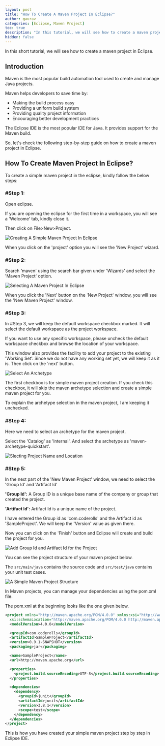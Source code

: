 ```yaml
---
layout: post
title: "How To Create A Maven Project In Eclipse?"
author: gaurav
categories: [Eclipse, Maven Project]
toc: true
description: "In this tutorial, we will see how to create a maven project in Eclipse."
hidden: false
---
```


In this short tutorial, we will see how to create a maven project in Eclipse.

## Introduction

Maven is the most popular build automation tool used to create and manage Java projects.

Maven helps developers to save time by:

- Making the build process easy
- Providing a uniform build system
- Providing quality project information
- Encouraging better development practices

The Eclipse IDE is the most popular IDE for Java. It provides support for the Maven build.

So, let's check the following step-by-step guide on how to create a maven project in Eclipse.

## How To Create Maven Project In Eclipse?

To create a simple maven project in the eclipse, kindly follow the below steps:

### #Step 1:

Open eclipse.

If you are opening the eclipse for the first time in a workspace, you will see a 'Welcome' tab, kindly close it.

Then click on File>New>Project.

![Creating A Simple Maven Project In Eclipse](/assets/images/2022-08-06-eclipse-maven-project/001-maven-project.png)

When you click on the 'project' option you will see the 'New Project' wizard.

### #Step 2:

Search 'maven' using the search bar given under 'Wizards' and select the 'Maven Project' option.

![Selecting A Maven Project In Eclipse](/assets/images/2022-08-06-eclipse-maven-project/002-maven-project.png)

When you click the 'Next' button on the 'New Project' window, you will see the 'New Maven Project' window.

### #Step 3:

In #Step 3, we will keep the default workspace checkbox marked. It will select the default workspace as the project workspace.

If you want to use any specific workspace, please uncheck the default workspace checkbox and browse the location of your workspace.

This window also provides the facility to add your project to the existing 'Working Set'. Since we do not have any working set yet, we will keep it as it is. Then click on the 'next' button.

![Select An Archetype](/assets/images/2022-08-06-eclipse-maven-project/003-maven-project.png)

The first checkbox is for simple maven project creation. If you check this checkbox, it will skip the maven archetype selection and create a simple maven project for you.

To explain the archetype selection in the maven project, I am keeping it unchecked.

### #Step 4:

Here we need to select an archetype for the maven project.

Select the 'Catalog' as 'Internal'. And select the archetype as 'maven-archetype-quickstart'.

![Slecting Project Name and Location](/assets/images/2022-08-06-eclipse-maven-project/004-maven-project.png)

### #Step 5:

In the next part of the 'New Maven Project' window, we need to select the 'Group Id' and 'Artifact Id'



**'Group Id':** A Group ID is a unique base name of the company or group that created the project.

**'Artifact Id':** Artifact Id is a unique name of the project.



I have entered the Group id as 'com.coderolls' and the Artifact id as 'SampleProject'. We will keep the 'Version' value as given there.

Now you can click on the 'Finish' button and Eclipse will create and build the project for you.

![Add Group Id and Artifact Id for the Project](/assets/images/2022-08-06-eclipse-maven-project/005-maven-project.png)

You can see the project structure of your maven project below.

The `src/main/java` contains the source code and `src/test/java` contains your unit test cases.

![A Simple Maven Project Structure](/assets/images/2022-08-06-eclipse-maven-project/006-maven-project.png)

In Maven projects, you can manage your dependencies using the pom.xml file.

The pom.xml at the beginning looks like the one given below.

```xml
<project xmlns="http://maven.apache.org/POM/4.0.0" xmlns:xsi="http://www.w3.org/2001/XMLSchema-instance"
  xsi:schemaLocation="http://maven.apache.org/POM/4.0.0 http://maven.apache.org/xsd/maven-4.0.0.xsd">
  <modelVersion>4.0.0</modelVersion>

  <groupId>com.coderolls</groupId>
  <artifactId>SampleProject</artifactId>
  <version>0.0.1-SNAPSHOT</version>
  <packaging>jar</packaging>

  <name>SampleProject</name>
  <url>http://maven.apache.org</url>

  <properties>
    <project.build.sourceEncoding>UTF-8</project.build.sourceEncoding>
  </properties>

  <dependencies>
    <dependency>
      <groupId>junit</groupId>
      <artifactId>junit</artifactId>
      <version>3.8.1</version>
      <scope>test</scope>
    </dependency>
  </dependencies>
</project>
```

This is how you have created your simple maven project step by step in Eclipse IDE.
